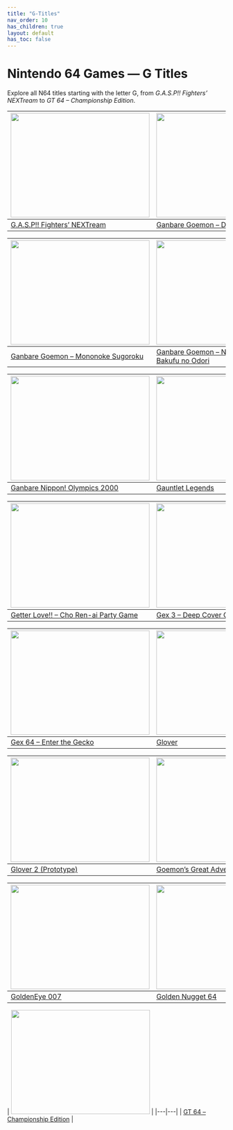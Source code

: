 ```yaml
---
title: "G-Titles"
nav_order: 10
has_children: true
layout: default
has_toc: false
---
```


# Nintendo 64 Games — G Titles

Explore all N64 titles starting with the letter G, from *G.A.S.P!! Fighters’ NEXTream* to *GT 64 – Championship Edition*.

| <a href="g/gasp-fighters-nextream"><img src="https://images.launchbox-app.com/422cbb3b-09f4-4a60-834c-b4ac6b5459c1.jpg" width="320" height="240" alt=""/></a> | <a href="g/ganbare-goemon-derodero"><img src="https://images.launchbox-app.com/e632b9f9-0d3a-473b-890b-5e3dd64d9033.jpg" width="320" height="240" alt=""/></a> |
|---|---|
| [G.A.S.P!! Fighters’ NEXTream](g/gasp-fighters-nextream) | [Ganbare Goemon – Derodero Douchuu…](g/ganbare-goemon-derodero) |

| <a href="g/ganbare-goemon-mononoke-sugoroku"><img src="https://images.launchbox-app.com/2beccdaa-f316-4d94-85c3-466677fe9246.png" width="320" height="240" alt=""/></a> | <a href="g/ganbare-goemon-neo-momoyama-bakufu-no-odori"><img src="https://images.launchbox-app.com/7f6f686a-8fd6-4b47-a6cd-b10b2c1a96d1.png" width="320" height="240" alt=""/></a> |
|---|---|
| [Ganbare Goemon – Mononoke Sugoroku](g/ganbare-goemon-mononoke-sugoroku) | [Ganbare Goemon – Neo Momoyama Bakufu no Odori](g/ganbare-goemon-neo-momoyama-bakufu-no-odori) |

| <a href="g/ganbare-nippon-olympics-2000"><img src="https://images.launchbox-app.com/96f0faef-2ece-4b11-8f54-a680e03048f7.jpg" width="320" height="240" alt=""/></a> | <a href="g/gauntlet-legends"><img src="https://images.launchbox-app.com/709f99c5-72af-4259-9952-dd254975cef1.jpg" width="320" height="240" alt=""/></a> |
|---|---|
| [Ganbare Nippon! Olympics 2000](g/ganbare-nippon-olympics-2000) | [Gauntlet Legends](g/gauntlet-legends) |

| <a href="g/getter-love"><img src="https://images.launchbox-app.com/0397d953-a2d5-4a71-94b8-040754cc5c8b.png" width="320" height="240" alt=""/></a> | <a href="g/gex-3-deep-cover-gecko"><img src="https://images.launchbox-app.com/8a035bdd-954c-4278-b52d-c7b91d67ea4f.jpg" width="320" height="240" alt=""/></a> |
|---|---|
| [Getter Love!! – Cho Ren-ai Party Game](g/getter-love) | [Gex 3 – Deep Cover Gecko](g/gex-3-deep-cover-gecko) |

| <a href="g/gex-64-enter-the-gecko"><img src="https://images.launchbox-app.com/31f86eb5-45eb-4387-82e8-ee1cb82e5419.jpg" width="320" height="240" alt=""/></a> | <a href="g/glover"><img src="https://images.launchbox-app.com/40d10abb-42cf-414a-a630-b15b7cdf7a75.jpg" width="320" height="240" alt=""/></a> |
|---|---|
| [Gex 64 – Enter the Gecko](g/gex-64-enter-the-gecko) | [Glover](g/glover) |

| <a href="g/glover-2-prototype"><img src="https://images.launchbox-app.com/4cb56eb5-9711-4bdf-8d11-ff39724060c5.png" width="320" height="240" alt=""/></a> | <a href="g/goemons-great-adventure-mystical-ninja-2"><img src="https://images.launchbox-app.com/6c62e38a-5381-4c95-a88d-11e534141769.jpg" width="320" height="240" alt=""/></a> |
|---|---|
| [Glover 2 (Prototype)](g/glover-2-prototype) | [Goemon’s Great Adventure](g/goemons-great-adventure-mystical-ninja-2) |

| <a href="g/goldeneye-007"><img src="https://images.launchbox-app.com/ea2a1d09-0720-4711-b8eb-2a12b69ab5d6.jpg" width="320" height="240" alt=""/></a> | <a href="g/golden-nugget-64"><img src="https://images.launchbox-app.com/fd44cd4d-fac0-45b9-a36f-dcf0e2279755.jpg" width="320" height="240" alt=""/></a> |
|---|---|
| [GoldenEye 007](g/goldeneye-007) | [Golden Nugget 64](g/golden-nugget-64) |

| <a href="g/gt-64-championship-edition"><img src="https://images.launchbox-app.com/f9a65e42-e997-4a55-9d58-85b99b109288.jpg" width="320" height="240" alt=""/></a> |
|---|---|
| [GT 64 – Championship Edition](g/gt-64-championship-edition) |
